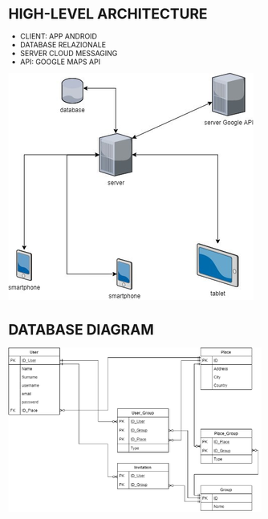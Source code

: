 # HIGH-LEVEL ARCHITECTURE

- CLIENT: APP ANDROID
- DATABASE RELAZIONALE
- SERVER CLOUD MESSAGING
- API: GOOGLE MAPS API

![Architecture (1)](architettura.jpg)

# DATABASE DIAGRAM

![Database diagram](Database_diagram.jpg)